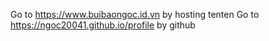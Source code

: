 Go to https://www.buibaongoc.id.vn by hosting tenten
Go to https://ngoc20041.github.io/profile by github
